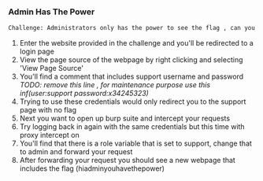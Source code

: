 ### Admin Has The Power

```html
Challenge: Administrators only has the power to see the flag , can you be one ?
```

1. Enter the website provided in the challenge and you'll be redirected to a login page
2. View the page source of the webpage by right clicking and selecting 'View Page Source'
3. You'll find a comment that includes support username and password 
 _TODO: remove this line ,  for maintenance purpose use this inf(user:support password:x34245323)_
4. Trying to use these credentials would only redirect you to the support page with no flag
5. Next you want to open up burp suite and intercept your requests
6. Try logging back in again with the same credentials but this time with proxy intercept on
7. You'll find that there is a role variable that is set to support, change that to admin and forward your request
8. After forwarding your request you should see a new webpage that includes the flag (hiadminyouhavethepower)


